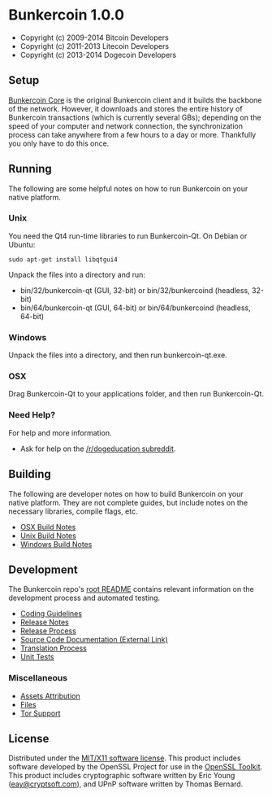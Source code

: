 Bunkercoin 1.0.0
=====================

* Copyright (c) 2009-2014 Bitcoin Developers
* Copyright (c) 2011-2013 Litecoin Developers
* Copyright (c) 2013-2014 Dogecoin Developers


Setup
---------------------
[Bunkercoin Core](http://bunkercoin.com/en/download) is the original Bunkercoin client and it builds the backbone of the network. However, it downloads and stores the entire history of Bunkercoin transactions (which is currently several GBs); depending on the speed of your computer and network connection, the synchronization process can take anywhere from a few hours to a day or more. Thankfully you only have to do this once.

Running
---------------------
The following are some helpful notes on how to run Bunkercoin on your native platform. 

### Unix

You need the Qt4 run-time libraries to run Bunkercoin-Qt. On Debian or Ubuntu:

	sudo apt-get install libqtgui4

Unpack the files into a directory and run:

- bin/32/bunkercoin-qt (GUI, 32-bit) or bin/32/bunkercoind (headless, 32-bit)
- bin/64/bunkercoin-qt (GUI, 64-bit) or bin/64/bunkercoind (headless, 64-bit)



### Windows

Unpack the files into a directory, and then run bunkercoin-qt.exe.

### OSX

Drag Bunkercoin-Qt to your applications folder, and then run Bunkercoin-Qt.

### Need Help?


For help and more information.
* Ask for help on the [/r/dogeducation subreddit](http://reddit.com/r/bunkercoin).

Building
---------------------
The following are developer notes on how to build Bunkercoin on your native platform. They are not complete guides, but include notes on the necessary libraries, compile flags, etc.

- [OSX Build Notes](build-osx.md)
- [Unix Build Notes](build-unix.md)
- [Windows Build Notes](build-msw.md)

Development
---------------------
The Bunkercoin repo's [root README](https://github.com/bunkercoin/bunkercoin/blob/master/README.md) contains relevant information on the development process and automated testing.

- [Coding Guidelines](coding.md)
- [Release Notes](release-notes.md)
- [Release Process](release-process.md)
- [Source Code Documentation (External Link)](https://dev.visucore.com/bitcoin/doxygen/)
- [Translation Process](translation_process.md)
- [Unit Tests](unit-tests.md)

### Miscellaneous
- [Assets Attribution](assets-attribution.md)
- [Files](files.md)
- [Tor Support](tor.md)

License
---------------------
Distributed under the [MIT/X11 software license](http://www.opensource.org/licenses/mit-license.php).
This product includes software developed by the OpenSSL Project for use in the [OpenSSL Toolkit](http://www.openssl.org/). This product includes
cryptographic software written by Eric Young ([eay@cryptsoft.com](mailto:eay@cryptsoft.com)), and UPnP software written by Thomas Bernard.
